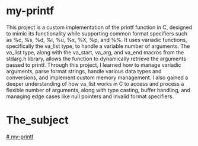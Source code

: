# my-printf


This project is a custom implementation of the printf function in C, designed to mimic its functionality while supporting common format specifiers such as %c, %s, %d, %i, %u, %x, %X, %p, and %%. It uses variadic functions, specifically the va_list type, to handle a variable number of arguments. The va_list type, along with the va_start, va_arg, and va_end macros from the stdarg.h library, allows the function to dynamically retrieve the arguments passed to printf. Through this project, I learned how to manage variadic arguments, parse format strings, handle various data types and conversions, and implement custom memory management. I also gained a deeper understanding of how va_list works in C to access and process a flexible number of arguments, along with type casting, buffer handling, and managing edge cases like null pointers and invalid format specifiers.

# The_subject
[# my-printf](https://cdn.intra.42.fr/pdf/pdf/143539/en.subject.pdf)
